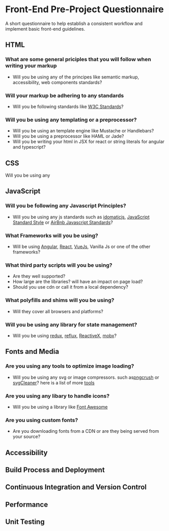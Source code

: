 # Front-End Pre-Project Questionnaire
A short questionnaire to help establish a consistent workflow and implement basic front-end guidelines. 


## HTML

### What are some general priciples that you will follow when writing your markup
- Will you be using any of the principes like semantic markup, accessibility, web components standards?

### Will your markup be adhering to any standards
- Will you be following standards like [W3C Standards](https://www.w3.org/standards/)?
### Will you be using any templating or a preprocessor?
- Will you be using an template engine like Mustache or Handlebars?
- Will you be using a preprocessor like HAML or Jade?
- Will you be writing your html in JSX for react or string literals for angular and typescript?


## CSS
Will you be using any  

## JavaScript

### Will you be following any Javascript Principles?
- Will you be using any js standards such as [idomaticjs](https://github.com/rwaldron/idiomatic.js/), [JavaScript Standard Style](https://standardjs.com/) or [AirBnb Javascript Standards](https://github.com/airbnb/javascript)?
### What Frameworks will you be using?
- Will be using [Angular](https://angular.io/), [React](https://facebook.github.io/react/), [VueJs](https://vuejs.org/), Vanilla Js or one of the other frameworks?
### What third party scripts will you be using?
- Are they well supported?
- How large are the libraries? will have an impact on page load?
- Should you use cdn or call it from a local dependency?
### What polyfills and shims will you be using?
- Will they cover all browsers and platforms?
### Will you be using any library for state management?
- Will you be using [redux](http://redux.js.org/), [reflux](https://github.com/reflux/refluxjs), [ReactiveX](http://reactivex.io/), [mobx](https://github.com/mobxjs/mobx)?

## Fonts and Media
### Are you using any tools to optimize image loading?
- Will you be using any svg or image compressors. such as[pngcrush](https://pmt.sourceforge.io/pngcrush/) or [svgCleaner](https://github.com/RazrFalcon/svgcleaner)? here is a list of more [tools](https://addyosmani.com/blog/image-optimization-tools/)
### Are you using any libary to handle icons?
- Will you be using a library like [Font Awesome](http://fontawesome.io/)
### Are you using custom fonts?
- Are you downloading fonts from a CDN or are they being served from your source?

## Accessibility



## Build Process and Deployment


## Continuous Integration and Version Control


## Performance


## Unit Testing
